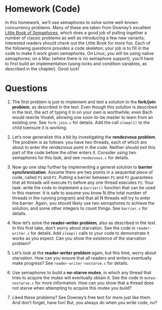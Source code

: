 # Homework (Code)

In this homework, we’ll use semaphores to solve some well-known
concurrency problems. Many of these are taken from Downey’s excellent
[Little Book of Semaphores](http://greenteapress.com/semaphores/LittleBookOfSemaphores.pdf),
which does a good job of pulling together a number of classic problems as well
as introducing a few new variants; interested readers should check out the
Little Book for more fun. Each of the following questions provides a code
skeleton; your job is to fill in the code to make it work given semaphores.
On Linux, you will be using native semaphores; on a Mac (where there is no
semaphore support), you’ll have to first build an implementation (using locks
and condition variables, as described in the chapter). Good luck!

# Questions

1.  The first problem is just to implement and test a solution to the
    **fork/join problem**, as described in the text. Even though this solution
    is described in the text, the act of typing it in on your own is worthwhile;
    even Bach would rewrite Vivaldi, allowing one soon-to-be master to learn
    from an existing one. See `fork-join.c` for details. Add the call `sleep(1)`
    to the child toensure it is working.

2.  Let’s now generalize this a bit by investigating the **rendezvous problem**.
    The problem is as follows: you have two threads, each of which are about to
    enter the rendezvous point in the code. Neither should exit this part of
    the code before the other enters it. Consider using two semaphores for this
    task, and see `rendezvous.c` for details.

3.  Now go one step further by implementing a general solution to **barrier
    synchronization**. Assume there are two points in a sequential piece of code,
    called `P1` and `P2`. Putting a barrier between `P1` and `P2` guarantees that all
    threads will execute `P1` before any one thread executes `P2`. Your task: write
    the code to implement a `barrier()` function that can be used in this manner.
    It is safe to assume you know N (the total number of threads in the running
    program) and that all N threads will try to enter the barrier. Again,
    you should likely use two semaphores to achieve the solution, and some
    other integers to count things. See `barrier.c` for details.

4.  Now let’s solve the **reader-writer problem**, also as described in the text.
    In this first take, don’t worry about starvation. See the code in
    `reader-writer.c` for details. Add `sleep()` calls to your code to
    demonstrate it works as you expect. Can you show the existence of the
    starvation problem?

5.  Let’s look at the **reader-writer problem** again, but this time, worry about
    starvation. How can you ensure that all readers and writers eventually
    make progress? See `reader-writer-nostarve.c` for details.

6.  Use semaphores to build a **no-starve mutex**, in which any thread that
    tries to acquire the mutex will eventually obtain it. See the code in
    `mutex-nostarve.c` for more information. How can you show that a thread does
    not starve when attempting to acquire this mutex you build?

7.  Liked these problems? See Downey’s free text for more just like them. And
    don’t forget, have fun! But, you always do when you write code, no?
